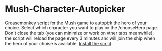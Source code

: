 # Mush-Character-Autopicker
Greasemonkey script for the Mush game to autopick the hero of your choice.
Select which character you want to play on the /chooseHero page.
Don't close the tab (you can minimize or work on other tabs meanwhile), the script will reload the page every 3 minutes and will join the ship when the hero of your choise is available.
<a href="https://github.com/HwangLiu/Mush-Character-Autopicker/raw/master/MCA_1.2.js">Install the script</a>
